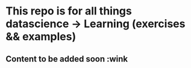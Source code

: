 # This repo is for all things datascience -> Learning (exercises && examples)

## Content to be added soon :wink
